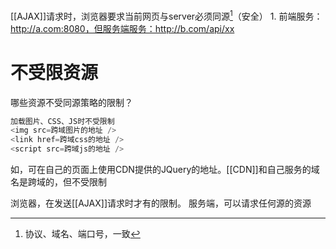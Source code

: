 [[AJAX]]请求时，浏览器要求当前网页与server必须同源[^1]（安全）
	1. 前端服务：http://a.com:8080，但服务端服务：http://b.com/api/xx
# 不受限资源
哪些资源不受同源策略的限制？
```js
加载图片、CSS、JS时不受限制
<img src=跨域图片的地址 />
<link href=跨域css的地址 />
<script src=跨域js的地址 />
```
如，可在自己的页面上使用CDN提供的JQuery的地址。[[CDN]]和自己服务的域名是跨域的，但不受限制


浏览器，在发送[[AJAX]]请求时才有的限制。
服务端，可以请求任何源的资源

[^1]: 协议、域名、端口号，一致